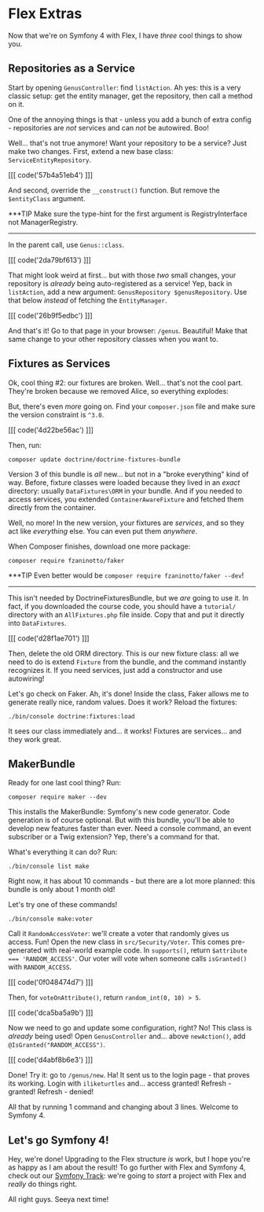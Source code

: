 # Flex Extras

Now that we're on Symfony 4 with Flex, I have *three* cool things to show you.

## Repositories as a Service

Start by opening `GenusController`: find `listAction`. Ah yes: this is a very
classic setup: get the entity manager, get the repository, then call a method on it.

One of the annoying things is that - unless you add a bunch of extra config - repositories
are *not* services and can *not* be autowired. Boo!

Well... that's not true anymore! Want your repository to be a service? Just make
two changes. First, extend a new base class: `ServiceEntityRepository`.

[[[ code('57b4a51eb4') ]]]

And second, override the `__construct()` function. But remove the `$entityClass`
argument.

***TIP
Make sure the type-hint for the first argument is RegistryInterface not ManagerRegistry.
***

In the parent call, use `Genus::class`.

[[[ code('2da79bf613') ]]]

That might look weird at first... but with those *two* small changes, your repository
is *already* being auto-registered as a service! Yep, back in `listAction`, add
a new argument: `GenusRepository $genusRepository`. Use that below *instead* of
fetching the `EntityManager`.

[[[ code('26b9f5edbc') ]]]

And that's it! Go to that page in your browser: `/genus`. Beautiful! Make that same
change to your other repository classes when you want to.

## Fixtures as Services

Ok, cool thing #2: our fixtures are broken. Well... that's not the cool part. They're
broken because we removed Alice, so everything explodes:

But, there's even *more* going on. Find your `composer.json` file and make sure
the version constraint is `^3.0`. 

[[[ code('4d22be56ac') ]]]

Then, run:

```terminal
composer update doctrine/doctrine-fixtures-bundle
```

Version 3 of this bundle is *all* new... but not in a "broke everything" kind of
way. Before, fixture classes were loaded because they lived in an *exact* directory:
usually `DataFixtures\ORM` in your bundle. And if you needed to access services,
you extended `ContainerAwareFixture` and fetched them directly from the container.

Well, no more! In the new version, your fixtures are *services*, and so they act
like *everything* else. You can even put them *anywhere*.

When Composer finishes, download one more package:

```terminal
composer require fzaninotto/faker
```

***TIP
Even better would be `composer require fzaninotto/faker --dev`!
***

This isn't needed by DoctrineFixturesBundle, but we *are* going to use it. In fact,
if you downloaded the course code, you should have a `tutorial/` directory with
an `AllFixtures.php` file inside. Copy that and put it directly into `DataFixtures`.

[[[ code('d28f1ae701') ]]]

Then, delete the old ORM directory. This is our new fixture class: all we need to
do is extend `Fixture` from the bundle, and the command instantly recognizes it.
If you need services, just add a constructor and use autowiring!

Let's go check on Faker. Ah, it's done! Inside the class, Faker allows me to generate
really nice, random values. Does it work? Reload the fixtures:

```terminal-silent
./bin/console doctrine:fixtures:load
```

It sees our class immediately and... it works! Fixtures are services... and they
work great.

## MakerBundle

Ready for one last cool thing? Run:

```terminal
composer require maker --dev
```

This installs the MakerBundle: Symfony's new code generator. Code generation is
of course optional. But with this bundle, you'll be able to develop new features
faster than ever. Need a console command, an event subscriber or a Twig extension?
Yep, there's a command for that.

What's everything it can do? Run:

```terminal
./bin/console list make
```

Right now, it has about 10 commands - but there are a lot more planned: this bundle
is only about 1 month old!

Let's try one of these commands!

```terminal
./bin/console make:voter
```

Call it `RandomAccessVoter`: we'll create a voter that randomly gives us access.
Fun! Open the new class in `src/Security/Voter`. This comes pre-generated with
real-world example code. In `supports()`, return `$attribute === 'RANDOM_ACCESS'`.
Our voter will vote when someone calls `isGranted()` with `RANDOM_ACCESS`.

[[[ code('0f048474d7') ]]]

Then, for `voteOnAttribute()`, return `random_int(0, 10) > 5`.

[[[ code('dca5ba5a9b') ]]]

Now we need to go and update some configuration, right? No! This class is *already*
being used! Open `GenusController` and... above `newAction()`, add `@IsGranted("RANDOM_ACCESS")`.

[[[ code('d4abf8b6e3') ]]]

Done! Try it: go to `/genus/new`. Ha! It sent us to the login page - that proves
its working. Login with `iliketurtles` and... access granted! Refresh - granted!
Refresh - denied!

All that by running 1 command and changing about 3 lines. Welcome to Symfony 4.

## Let's go Symfony 4!

Hey, we're done! Upgrading to the Flex structure *is* work, but I hope you're
as happy as I am about the result! To go further with Flex and Symfony 4, check
out our [Symfony Track](https://knpuniversity.com/tracks/symfony): we're going to
*start* a project with Flex and *really* do things right.

All right guys. Seeya next time!
